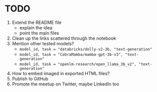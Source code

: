 # TODO

1. Extend the README file
    - explain the idea
    - point the main files
2. Clean up the links scattered through the notebook
3. Mention other tested models?
    - `model_id, task = "databricks/dolly-v2-3b, "text-generation"`
    - `model_id, task = "CobraMamba/mamba-gpt-3b-v3", "text-generation"`
    - `model_id, task = "openlm-research/open_llama_3b_v2", "text-generation"`
4. How to embed imaged in exported HTML files?
5. Publish to GitHub
6. Promote the meetup on Twitter, maybe LinkedIn too
